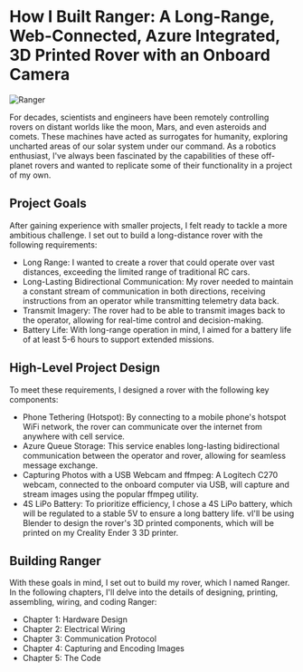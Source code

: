# How I Built Ranger: A Long-Range, Web-Connected, Azure Integrated, 3D Printed Rover with an Onboard Camera
![Ranger](![ranger](https://i.imgur.com/Hpy5jZg.jpeg))

For decades, scientists and engineers have been remotely controlling rovers on distant worlds like the moon, Mars, and even asteroids and comets. These machines have acted as surrogates for humanity, exploring uncharted areas of our solar system under our command. As a robotics enthusiast, I've always been fascinated by the capabilities of these off-planet rovers and wanted to replicate some of their functionality in a project of my own.

## Project Goals
After gaining experience with smaller projects, I felt ready to tackle a more ambitious challenge. I set out to build a long-distance rover with the following requirements:
- Long Range: I wanted to create a rover that could operate over vast distances, exceeding the limited range of traditional RC cars.
- Long-Lasting Bidirectional Communication: My rover needed to maintain a constant stream of communication in both directions, receiving instructions from an operator while transmitting telemetry data back.
- Transmit Imagery: The rover had to be able to transmit images back to the operator, allowing for real-time control and decision-making.
- Battery Life: With long-range operation in mind, I aimed for a battery life of at least 5-6 hours to support extended missions.

## High-Level Project Design
To meet these requirements, I designed a rover with the following key components:
- Phone Tethering (Hotspot): By connecting to a mobile phone's hotspot WiFi network, the rover can communicate over the internet from anywhere with cell service.
- Azure Queue Storage: This service enables long-lasting bidirectional communication between the operator and rover, allowing for seamless message exchange.
- Capturing Photos with a USB Webcam and ffmpeg: A Logitech C270 webcam, connected to the onboard computer via USB, will capture and stream images using the popular ffmpeg utility.
- 4S LiPo Battery: To prioritize efficiency, I chose a 4S LiPo battery, which will be regulated to a stable 5V to ensure a long battery life.
vI'll be using Blender to design the rover's 3D printed components, which will be printed on my Creality Ender 3 3D printer.

## Building Ranger
With these goals in mind, I set out to build my rover, which I named Ranger. In the following chapters, I'll delve into the details of designing, printing, assembling, wiring, and coding Ranger:

- Chapter 1: Hardware Design
- Chapter 2: Electrical Wiring
- Chapter 3: Communication Protocol
- Chapter 4: Capturing and Encoding Images
- Chapter 5: The Code
